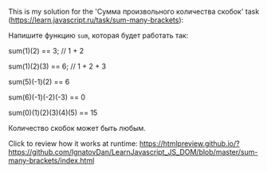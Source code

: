 This is my solution for the 'Сумма произвольного количества скобок' task (https://learn.javascript.ru/task/sum-many-brackets):

<p>Напишите функцию <code>sum</code>, которая будет работать так:</p>

sum(1)(2) == 3; // 1 + 2

sum(1)(2)(3) == 6; // 1 + 2 + 3

sum(5)(-1)(2) == 6

sum(6)(-1)(-2)(-3) == 0

sum(0)(1)(2)(3)(4)(5) == 15

Количество скобок может быть любым.
      
Click to review how it works at runtime:
https://htmlpreview.github.io/?https://github.com/IgnatovDan/LearnJavascript_JS_DOM/blob/master/sum-many-brackets/index.html
